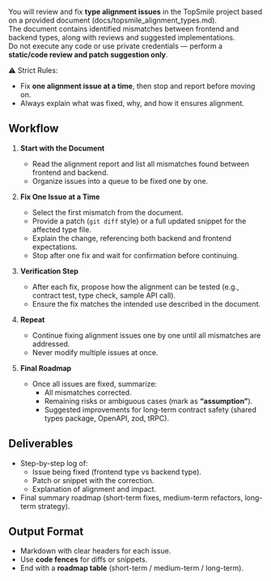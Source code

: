 You will review and fix **type alignment issues** in the TopSmile project based on a provided document (docs/topsmile_alignment_types.md).  
The document contains identified mismatches between frontend and backend types, along with reviews and suggested implementations.  
Do not execute any code or use private credentials — perform a **static/code review and patch suggestion only**.

⚠️ Strict Rules: 
- Fix **one alignment issue at a time**, then stop and report before moving on.  
- Always explain what was fixed, why, and how it ensures alignment.  

## Workflow
1. **Start with the Document**  
   - Read the alignment report and list all mismatches found between frontend and backend.  
   - Organize issues into a queue to be fixed one by one.  

2. **Fix One Issue at a Time**  
   - Select the first mismatch from the document.  
   - Provide a patch (`git diff` style) or a full updated snippet for the affected type file.  
   - Explain the change, referencing both backend and frontend expectations.  
   - Stop after one fix and wait for confirmation before continuing.  

3. **Verification Step**  
   - After each fix, propose how the alignment can be tested (e.g., contract test, type check, sample API call).  
   - Ensure the fix matches the intended use described in the document.  

4. **Repeat**  
   - Continue fixing alignment issues one by one until all mismatches are addressed.  
   - Never modify multiple issues at once.  

5. **Final Roadmap**  
   - Once all issues are fixed, summarize:  
     - All mismatches corrected.  
     - Remaining risks or ambiguous cases (mark as **“assumption”**).  
     - Suggested improvements for long-term contract safety (shared types package, OpenAPI, zod, tRPC).  

## Deliverables
- Step-by-step log of:  
  - Issue being fixed (frontend type vs backend type).  
  - Patch or snippet with the correction.  
  - Explanation of alignment and impact.  
- Final summary roadmap (short-term fixes, medium-term refactors, long-term strategy).  

## Output Format
- Markdown with clear headers for each issue.  
- Use **code fences** for diffs or snippets.  
- End with a **roadmap table** (short-term / medium-term / long-term).  

